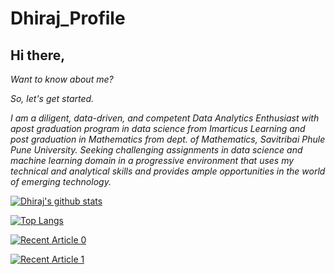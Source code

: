 # Dhiraj_Profile

## Hi there,

*Want to know about me?*

*So, let's get started.*

*I am a diligent, data-driven, and competent Data Analytics Enthusiast with apost graduation program in data science from Imarticus
Learning and post graduation in Mathematics from dept. of Mathematics, Savitribai Phule Pune University. Seeking challenging
assignments in data science and machine learning domain in a progressive environment that uses my technical and analytical skills and
provides ample opportunities in the world of emerging technology.*

[![Dhiraj's github stats](https://github-readme-stats.vercel.app/api?username=dhiraj-patil-analyst&count_private=true&show_icons=true&theme=radical&hide_rank=false)](https://github.com/anuraghazra/github-readme-stats)

[![Top Langs](https://github-readme-stats.vercel.app/api/top-langs/?username=dhiraj-patil-analyst)](https://github.com/anuraghazra/github-readme-stats)


<a target="_blank" href="https://github-readme-medium-recent-article.vercel.app/medium/@dhiraj-patil-analyst/0"><img src="https://github-readme-medium-recent-article.vercel.app/medium/@dhiraj-patil-analyst/0" alt="Recent Article 0">


<a target="_blank" href="https://github-readme-medium-recent-article.vercel.app/medium/@dhiraj-patil-analyst/1"><img src="https://github-readme-medium-recent-article.vercel.app/medium/@dhiraj-patil-analyst/1" alt="Recent Article 1">
